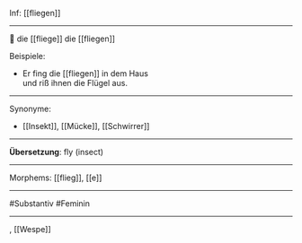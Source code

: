 Inf: [[fliegen]]

---

🔴 die [[fliege]]
die [[fliegen]]

Beispiele:

- Er fing die [[fliegen]] in dem Haus  
  und riß ihnen die Flügel aus.

---

Synonyme:

- [[Insekt]], [[Mücke]], [[Schwirrer]]

---

**Übersetzung**: fly (insect)

---

Morphems:
[[flieg]], [[e]]

---

#Substantiv #Feminin

---

, [[Wespe]]
